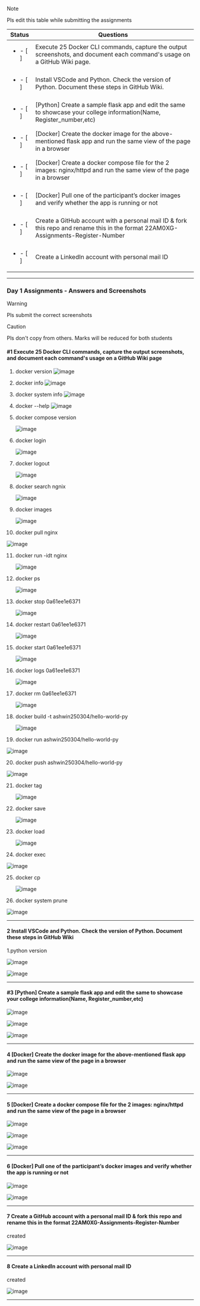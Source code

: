 
> [!NOTE]
> Pls edit this table while submitting the assignments

| Status         | Questions     | 
|----------------|---------------|
| <ul><li>- [ ] </li></ul> | Execute 25 Docker CLI commands, capture the output screenshots, and document each command's usage on a GitHub Wiki page. |
| <ul><li>- [ ] </li></ul> | Install VSCode and Python. Check the version of Python. Document these steps in GitHub Wiki. |
| <ul><li>- [ ] </li></ul> | [Python] Create a sample flask app and edit the same to showcase your college information(Name, Register_number,etc) |
| <ul><li>- [ ] </li></ul> | [Docker] Create the docker image for the above-mentioned flask app and run the same view of the page in a browser |
| <ul><li>- [ ] </li></ul> | [Docker] Create a docker compose file for the 2 images: nginx/httpd and run the same view of the page in a browser |
| <ul><li>- [ ] </li></ul> | [Docker] Pull one of the participant’s docker images and verify whether the app is running or not  |
| <ul><li>- [ ] </li></ul> | Create a GitHub account with a personal mail ID & fork this repo and rename this in the format 22AM0XG-Assignments-Register-Number  |
| <ul><li>- [ ] </li></ul> | Create a LinkedIn account with personal mail ID  |

***

### Day 1 Assignments - Answers and Screenshots

> [!WARNING]
> Pls submit the correct screenshots

> [!CAUTION]
> Pls don't copy from others. Marks will be reduced for both students

#### #1 Execute 25 Docker CLI commands, capture the output screenshots, and document each command's usage on a GitHub Wiki page
1. docker version
   ![image](https://github.com/user-attachments/assets/19919025-07ac-4476-8590-6e7269bb6bbf)

2. docker info
   ![image](https://github.com/user-attachments/assets/2c48bcd8-9080-4c73-bb65-d298c00b973e)

3. docker system info
   ![image](https://github.com/user-attachments/assets/e22d9980-9981-45cb-b30f-1e46bbb5d5d9)

4. docker --help
   ![image](https://github.com/user-attachments/assets/d058e530-510e-45c5-871f-06b076adaa31)

5. docker compose version
   
   ![image](https://github.com/user-attachments/assets/fbc910ab-72a2-41f3-a285-41151fb59a8e)

6. docker login
   
   ![image](https://github.com/user-attachments/assets/7de4f324-8028-4320-834e-5985293f17b2)

7. docker logout
 
   ![image](https://github.com/user-attachments/assets/d0d98d78-98ba-45fd-886e-4e21978cf220)

8. docker search ngnix

    ![image](https://github.com/user-attachments/assets/515f5b25-aa8e-4ff4-8aed-ccf1512b6c0f)

9. docker images

   ![image](https://github.com/user-attachments/assets/db0cdbcc-0a1a-445c-9c87-3df0c1dd6f36)

10. docker pull nginx

   ![image](https://github.com/user-attachments/assets/ef235e16-6eea-48e8-aa21-4332467b69a1)

11. docker run -idt nginx

    ![image](https://github.com/user-attachments/assets/87a9db33-44a3-46ba-a04d-be88a0e427a4)

12. docker ps

      ![image](https://github.com/user-attachments/assets/1cce1f01-881a-4f39-8513-ff86eebee34b)

13. docker stop 0a61ee1e6371

    ![image](https://github.com/user-attachments/assets/c705be3b-99ae-4392-9c98-800d19f06f8f)

14. docker restart 0a61ee1e6371
 
      ![image](https://github.com/user-attachments/assets/893ba9c4-0542-49a9-bb5d-d728e800d528)

15. docker start 0a61ee1e6371

       ![image](https://github.com/user-attachments/assets/160013f5-9b34-48e3-b9be-98e341a38c01)
       
16. docker logs 0a61ee1e6371
   
       ![image](https://github.com/user-attachments/assets/b61426ea-6a53-4a09-be9c-05777b752d55)
    
17. docker rm 0a61ee1e6371

      ![image](https://github.com/user-attachments/assets/88f95520-3209-47d4-9f90-db2a07da9357)

18. docker build -t ashwin250304/hello-world-py

      ![image](https://github.com/user-attachments/assets/b163842b-b1f1-4275-9e48-a2610feb5ea4)

19. docker run ashwin250304/hello-world-py

   ![image](https://github.com/user-attachments/assets/b7333b42-eaf1-4800-8770-7358a4438329)

20. docker push ashwin250304/hello-world-py

   ![image](https://github.com/user-attachments/assets/50c401a8-45bf-492c-bf99-1248bc357f42)

21. docker tag

      ![image](https://github.com/user-attachments/assets/e6a7a998-53fd-4200-9234-d6a787ea48a3)

22. docker save

      ![image](https://github.com/user-attachments/assets/7f1e8d5f-9c9f-4011-ae90-49f87fa219f0)

23. docker load

      ![image](https://github.com/user-attachments/assets/fc65b22a-6d99-421f-9a41-734350d2fdd7)

24. docker exec

   ![image](https://github.com/user-attachments/assets/72748a23-091d-42e3-a44d-0296fffebe75)

25. docker cp

    ![image](https://github.com/user-attachments/assets/38b0384c-e5c1-4c57-983d-623b90e0f978)

26. docker system prune

   ![image](https://github.com/user-attachments/assets/57812ba3-388b-4b58-8aad-154e7636e09b)


   


***

#### 2 Install VSCode and Python. Check the version of Python. Document these steps in GitHub Wiki

1.python version

   ![image](https://github.com/user-attachments/assets/ce7e08b9-af3f-485b-882c-d1595b567ad8)

   ![image](https://github.com/user-attachments/assets/b11c7c24-5f51-4393-8036-c59547679c8b)
   


***

#### #3 [Python] Create a sample flask app and edit the same to showcase your college information(Name, Register_number,etc)
   ![image](https://github.com/user-attachments/assets/bb558537-df8e-4d51-821c-8a109a7b85f9)

   ![image](https://github.com/user-attachments/assets/d7739ca7-ba6e-48c5-ae87-0203399d26c7)

   ![image](https://github.com/user-attachments/assets/f1b6068e-3319-4d4e-b7ec-679b767f4177)



***

#### 4 [Docker] Create the docker image for the above-mentioned flask app and run the same view of the page in a browser

   ![image](https://github.com/user-attachments/assets/06cc92e0-5b0a-4f2c-918b-66bd24227892)

   ![image](https://github.com/user-attachments/assets/038714e7-449b-4c1b-aa89-b3061d616e8c)

      


***

#### 5 [Docker] Create a docker compose file for the 2 images: nginx/httpd and run the same view of the page in a browser

   ![image](https://github.com/user-attachments/assets/f20ad2e6-23b3-4228-aece-f6830813df7d)
   
   ![image](https://github.com/user-attachments/assets/1ae26236-6949-4357-839f-c85f27c53831)

   ![image](https://github.com/user-attachments/assets/3930fa17-794c-4236-931d-bf30a09087a4)

***

#### 6 [Docker] Pull one of the participant’s docker images and verify whether the app is running or not

   ![image](https://github.com/user-attachments/assets/0b2f81a5-d848-4fe5-8405-039e5c672a3e)

   ![image](https://github.com/user-attachments/assets/9af774f6-47a8-432d-b779-1c1c9f4e826c)


***

#### 7 Create a GitHub account with a personal mail ID & fork this repo and rename this in the format 22AM0XG-Assignments-Register-Number

   created

   ![image](https://github.com/user-attachments/assets/df3387fc-67d0-42cb-8e20-f1f7eb7065a3)

   

***

#### 8 Create a LinkedIn account with personal mail ID

   created

   ![image](https://github.com/user-attachments/assets/7c05a5c3-d8e5-4c60-88c8-625dc7d5021b)


***
